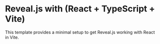 # Reveal.js with (React + TypeScript + Vite)

This template provides a minimal setup to get Reveal.js working with React in Vite.
